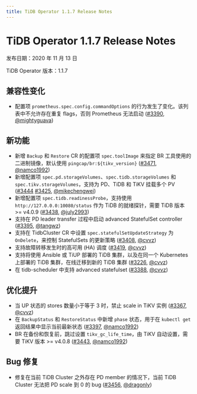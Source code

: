 ```yaml
---
title: TiDB Operator 1.1.7 Release Notes
---
```


# TiDB Operator 1.1.7 Release Notes

发布日期：2020 年 11 月 13 日

TiDB Operator 版本：1.1.7

## 兼容性变化

- 配置项 `prometheus.spec.config.commandOptions` 的行为发生了变化。该列表中不允许存在重复 flags，否则 Prometheus 无法启动 ([#3390](https://github.com/pingcap/tidb-operator/pull/3390), [@mightyguava](https://github.com/mightyguava))

## 新功能

- 新增 `Backup` 和 `Restore` CR 的配置项 `spec.toolImage` 来指定 BR 工具使用的二进制镜像，默认使用 `pingcap/br:${tikv_version}` ([#3471](https://github.com/pingcap/tidb-operator/pull/3471), [@namco1992](https://github.com/namco1992))
- 新增配置项 `spec.pd.storageVolumes`、`spec.tidb.storageVolumes` 和 `spec.tikv.storageVolumes`，支持为 PD、TiDB 和 TiKV 挂载多个 PV ([#3444](https://github.com/pingcap/tidb-operator/pull/3444) [#3425](https://github.com/pingcap/tidb-operator/pull/3425), [@mikechengwei](https://github.com/mikechengwei))
- 新增配置项 `spec.tidb.readinessProbe`，支持使用 `http://127.0.0.0:10080/status` 作为 TiDB 的就绪探针，需要 TiDB 版本 >= v4.0.9 ([#3438](https://github.com/pingcap/tidb-operator/pull/3438), [@july2993](https://github.com/july2993))
- 支持在 PD leader transfer 过程中启动 advanced StatefulSet controller ([#3395](https://github.com/pingcap/tidb-operator/pull/3395), [@tangwz](https://github.com/tangwz))
- 支持在 TidbCluster CR 中设置 `spec.statefulSetUpdateStrategy` 为 `OnDelete`，来控制 StatefulSets 的更新策略 ([#3408](https://github.com/pingcap/tidb-operator/pull/3408), [@cvvz](https://github.com/cvvz))
- 支持故障转移发生时的高可用 (HA) 调度 ([#3419](https://github.com/pingcap/tidb-operator/pull/3419), [@cvvz](https://github.com/cvvz))
- 支持将使用 Ansible 或 TiUP 部署的 TiDB 集群，以及在同一个 Kubernetes 上部署的 TiDB 集群，在线迁移到新的 TiDB 集群 ([#3226](https://github.com/pingcap/tidb-operator/pull/3226), [@cvvz](https://github.com/cvvz))
- 在 tidb-scheduler 中支持 advanced statefulset ([#3388](https://github.com/pingcap/tidb-operator/pull/3388), [@cvvz](https://github.com/cvvz))

## 优化提升

- 当 UP 状态的 stores 数量小于等于 3 时，禁止 scale in TiKV 实例 ([#3367](https://github.com/pingcap/tidb-operator/pull/3367), [@cvvz](https://github.com/cvvz))
- 在 `BackupStatus` 和 `RestoreStatus` 中新增 `phase` 状态，用于在 `kubectl get` 返回结果中显示当前最新状态 ([#3397](https://github.com/pingcap/tidb-operator/pull/3397), [@namco1992](https://github.com/namco1992))
- BR 在备份和恢复前，跳过设置 `tikv_gc_life_time`，由 TiKV 自动设置，需要 TiKV 版本 >= v4.0.8 ([#3443](https://github.com/pingcap/tidb-operator/pull/3443), [@namco1992](https://github.com/namco1992))

## Bug 修复

- 修复在当前 TiDB Cluster 之外存在 PD member 的情况下，当前 TiDB Cluster 无法把 PD scale 到 0 的 bug ([#3456](https://github.com/pingcap/tidb-operator/pull/3456), [@dragonly](https://github.com/dragonly))
